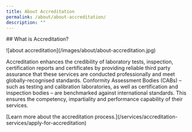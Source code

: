 ```yaml
---
title: About Accreditation
permalink: /about/about-accreditation/
description: ""
---
```

\## What is Accreditation?

!\[about accreditation\](/images/about/about-accreditation.jpg)

Accreditation enhances the credibility of laboratory tests, inspection, certification reports and certificates by providing reliable third party assurance that these services are conducted professionally and meet globally-recognised standards. Conformity Assessment Bodies (CABs) – such as testing and calibration laboratories, as well as certification and inspection bodies – are benchmarked against international standards. This ensures the competency, impartiality and performance capability of their services.

\[Learn more about the accreditation process.\](/services/accreditation-services/apply-for-accreditation)